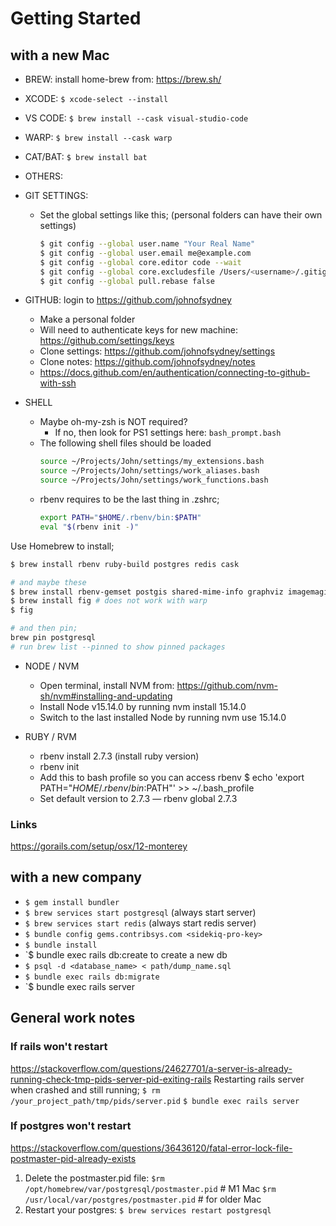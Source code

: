 # Getting Started

## with a new Mac
- BREW: install home-brew from: https://brew.sh/
- XCODE: `$ xcode-select --install`
- VS CODE: `$ brew install --cask visual-studio-code`
- WARP: `$ brew install --cask warp`
- CAT/BAT: `$ brew install bat`

- OTHERS:

- GIT SETTINGS:
  - Set the global settings like this; (personal folders can have their own settings)
    ```sh
    $ git config --global user.name "Your Real Name"
    $ git config --global user.email me@example.com
    $ git config --global core.editor code --wait
    $ git config --global core.excludesfile /Users/<username>/.gitignore_global
    $ git config --global pull.rebase false
    ```

- GITHUB: login to https://github.com/johnofsydney
  - Make a personal folder
  - Will need to authenticate keys for new machine: https://github.com/settings/keys
  - Clone settings: https://github.com/johnofsydney/settings
  - Clone notes: https://github.com/johnofsydney/notes
  - https://docs.github.com/en/authentication/connecting-to-github-with-ssh

- SHELL
  - Maybe oh-my-zsh is NOT required?
    - If no, then look for PS1 settings here: `bash_prompt.bash`
  - The following shell files should be loaded
    ```sh
    source ~/Projects/John/settings/my_extensions.bash
    source ~/Projects/John/settings/work_aliases.bash
    source ~/Projects/John/settings/work_functions.bash
    ```
  - rbenv requires to be the last thing in .zshrc;
    ```sh
    export PATH="$HOME/.rbenv/bin:$PATH"
    eval "$(rbenv init -)"
    ```



Use Homebrew to install;
```sh
$ brew install rbenv ruby-build postgres redis cask

# and maybe these
$ brew install rbenv-gemset postgis shared-mime-info graphviz imagemagick
$ brew install fig # does not work with warp
$ fig

# and then pin;
brew pin postgresql
# run brew list --pinned to show pinned packages


```




- NODE / NVM
  - Open terminal, install NVM from: https://github.com/nvm-sh/nvm#installing-and-updating
  - Install Node v15.14.0 by running nvm install 15.14.0
  - Switch to the last installed Node by running nvm use 15.14.0

- RUBY / RVM
  - rbenv install 2.7.3 (install ruby version)
  - rbenv init
  - Add this to bash profile so you can access rbenv $ echo 'export PATH="$HOME/.rbenv/bin:$PATH"' >> ~/.bash_profile
  - Set default version to 2.7.3 — rbenv global 2.7.3


### Links
https://gorails.com/setup/osx/12-monterey


## with a new company

- `$ gem install bundler`
- `$ brew services start postgresql` (always start server)
- `$ brew services start redis` (always start redis server)
- `$ bundle config gems.contribsys.com <sidekiq-pro-key>`
- `$ bundle install`
- `$ bundle exec rails db:create to create a new db
- `$ psql -d <database_name> < path/dump_name.sql`
- `$ bundle exec rails db:migrate`
- `$ bundle exec rails server



## General work notes

### If rails won't restart
https://stackoverflow.com/questions/24627701/a-server-is-already-running-check-tmp-pids-server-pid-exiting-rails
Restarting rails server when crashed and still running;
`$ rm /your_project_path/tmp/pids/server.pid`
`$ bundle exec rails server`

### If postgres won't restart
https://stackoverflow.com/questions/36436120/fatal-error-lock-file-postmaster-pid-already-exists
1. Delete the postmaster.pid file:
  `$rm /opt/homebrew/var/postgresql/postmaster.pid` # M1 Mac
  `$rm /usr/local/var/postgres/postmaster.pid` # for older Mac
2. Restart your postgres:
  `$ brew services restart postgresql`